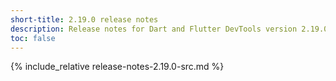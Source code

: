 ```yaml
---
short-title: 2.19.0 release notes
description: Release notes for Dart and Flutter DevTools version 2.19.0.
toc: false
---
```


{% include_relative release-notes-2.19.0-src.md %}
